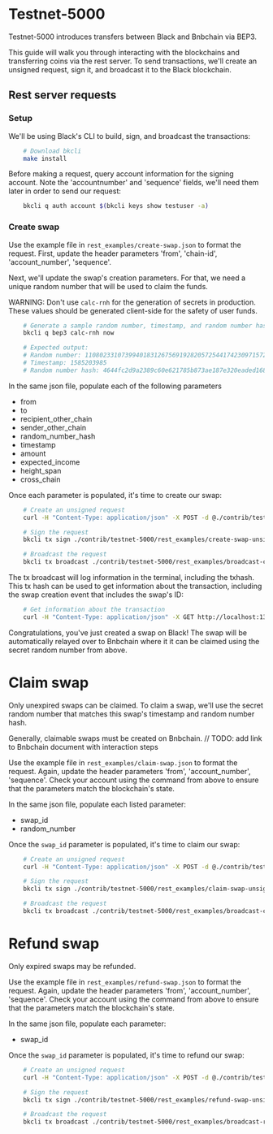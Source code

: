 # Testnet-5000

Testnet-5000 introduces transfers between Black and Bnbchain via BEP3.

This guide will walk you through interacting with the blockchains and transferring coins via the rest server. To send transactions, we'll create an unsigned request, sign it, and broadcast it to the Black blockchain.

## Rest server requests

### Setup

We'll be using Black's CLI to build, sign, and broadcast the transactions:

```bash
    # Download bkcli
    make install
```

Before making a request, query account information for the signing account. Note the 'accountnumber' and 'sequence' fields, we'll need them later in order to send our request:

```bash
    bkcli q auth account $(bkcli keys show testuser -a)
```

### Create swap

Use the example file in `rest_examples/create-swap.json` to format the request. First, update the header parameters 'from', 'chain-id', 'account_number', 'sequence'.

Next, we'll update the swap's creation parameters. For that, we need a unique random number that will be used to claim the funds.

WARNING: Don't use `calc-rnh` for the generation of secrets in production. These values should be generated client-side for the safety of user funds.

```bash
    # Generate a sample random number, timestamp, and random number hash
    bkcli q bep3 calc-rnh now

    # Expected output:
    # Random number: 110802331073994018312675691928205725441742309715720953510374321628333109608728
    # Timestamp: 1585203985
    # Random number hash: 4644fc2d9a2389c60e621785b873ae187e320eaded1687edaa120961428eba9e
```

In the same json file, populate each of the following parameters

- from
- to
- recipient_other_chain
- sender_other_chain
- random_number_hash
- timestamp
- amount
- expected_income
- height_span
- cross_chain

Once each parameter is populated, it's time to create our swap:

```bash
    # Create an unsigned request
    curl -H "Content-Type: application/json" -X POST -d @./contrib/testnet-5000/rest_examples/create-swap.json http://127.0.0.1:1317/bep3/swap/create | jq > ./contrib/testnet-5000/rest_examples/create-swap-unsigned.json

    # Sign the request
    bkcli tx sign ./contrib/testnet-5000/rest_examples/create-swap-unsigned.json --from testnetdeputy --offline --chain-id testing --sequence 0 --account-number 5 | jq > ./contrib/testnet-5000/rest_examples/broadcast-create-swap.json

    # Broadcast the request
    bkcli tx broadcast ./contrib/testnet-5000/rest_examples/broadcast-create-swap.json
```

The tx broadcast will log information in the terminal, including the txhash. This tx hash can be used to get information about the transaction, including the swap creation event that includes the swap's ID:

```bash
    # Get information about the transaction
    curl -H "Content-Type: application/json" -X GET http://localhost:1317/txs/81A1955216F6D985ECB4770E29B9BCED8F73A42D0C0FD566372CF673CCB81587
```

Congratulations, you've just created a swap on Black! The swap will be automatically relayed over to Bnbchain where it it can be claimed using the secret random number from above.

# Claim swap

Only unexpired swaps can be claimed. To claim a swap, we'll use the secret random number that matches this swap's timestamp and random number hash.

Generally, claimable swaps must be created on Bnbchain.
// TODO: add link to Bnbchain document with interaction steps

Use the example file in `rest_examples/claim-swap.json` to format the request. Again, update the header parameters 'from', 'account_number', 'sequence'. Check your account using the command from above to ensure that the parameters match the blockchain's state.

In the same json file, populate each listed parameter:

- swap_id
- random_number

Once the `swap_id` parameter is populated, it's time to claim our swap:

```bash
    # Create an unsigned request
    curl -H "Content-Type: application/json" -X POST -d @./contrib/testnet-5000/rest_examples/claim-swap.json http://127.0.0.1:1317/bep3/swap/claim | jq > ./contrib/testnet-5000/rest_examples/claim-swap-unsigned.json

    # Sign the request
    bkcli tx sign ./contrib/testnet-5000/rest_examples/claim-swap-unsigned.json --from user --offline --chain-id testing --sequence 0 --account-number 1 | jq  > ./contrib/testnet-5000/rest_examples/broadcast-claim-swap.json

    # Broadcast the request
    bkcli tx broadcast ./contrib/testnet-5000/rest_examples/broadcast-claim-swap.json
```

# Refund swap

Only expired swaps may be refunded.

Use the example file in `rest_examples/refund-swap.json` to format the request. Again, update the header parameters 'from', 'account_number', 'sequence'. Check your account using the command from above to ensure that the parameters match the blockchain's state.

In the same json file, populate each parameter:

- swap_id

Once the `swap_id` parameter is populated, it's time to refund our swap:

```bash
    # Create an unsigned request
    curl -H "Content-Type: application/json" -X POST -d @./contrib/testnet-5000/rest_examples/refund-swap.json http://127.0.0.1:1317/bep3/swap/refund | jq > ./contrib/testnet-5000/rest_examples/refund-swap-unsigned.json

    # Sign the request
    bkcli tx sign ./contrib/testnet-5000/rest_examples/refund-swap-unsigned.json --from user --offline --chain-id testing --sequence 0 --account-number 1 | jq  > ./contrib/testnet-5000/rest_examples/broadcast-refund-swap.json

    # Broadcast the request
    bkcli tx broadcast ./contrib/testnet-5000/rest_examples/broadcast-refund-swap.json
```
